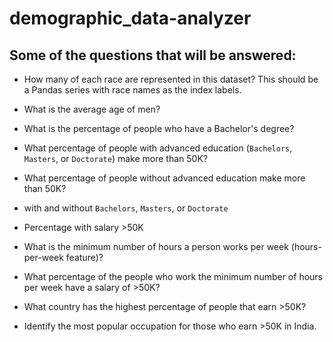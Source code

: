 # demographic_data-analyzer

## Some of the questions that will be answered:  
    
-    How many of each race are represented in this dataset? This should be a Pandas series with race names as the index labels.

-    What is the average age of men?

-    What is the percentage of people who have a Bachelor's degree?

-    What percentage of people with advanced education (`Bachelors`, `Masters`, or `Doctorate`) make more than 50K?

-    What percentage of people without advanced education make more than 50K?

-    with and without `Bachelors`, `Masters`, or `Doctorate`

-    Percentage with salary >50K

-    What is the minimum number of hours a person works per week (hours-per-week feature)?

-    What percentage of the people who work the minimum number of hours per week have a salary of >50K?

-    What country has the highest percentage of people that earn >50K?

-    Identify the most popular occupation for those who earn >50K in India.
